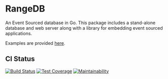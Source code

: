 # RangeDB

An Event Sourced database in Go. This package includes a stand-alone database
and web server along with a library for embedding event sourced applications.

Examples are provided [here](examples).

## CI Status
[![Build Status](https://travis-ci.org/inklabs/rangedb.svg?branch=master)](https://travis-ci.org/inklabs/rangedb)
[![Test Coverage](https://api.codeclimate.com/v1/badges/c19eabe7c73ccc64738e/test_coverage)](https://codeclimate.com/github/inklabs/rangedb/test_coverage)
[![Maintainability](https://api.codeclimate.com/v1/badges/c19eabe7c73ccc64738e/maintainability)](https://codeclimate.com/github/inklabs/rangedb/maintainability)
